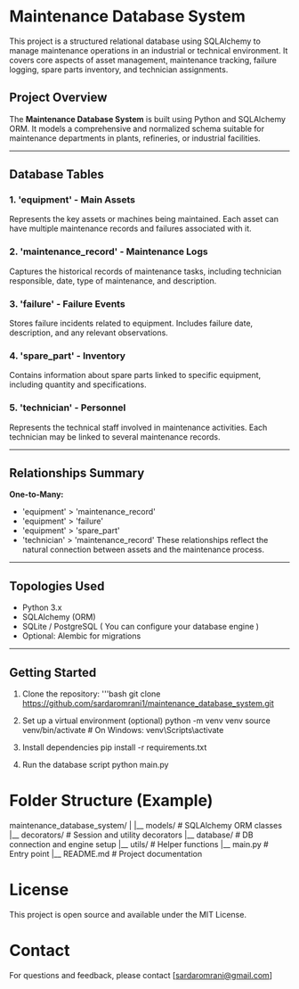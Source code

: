 # Maintenance Database System
This project is a structured relational database using SQLAlchemy to manage maintenance operations in an industrial or technical environment. It covers core aspects of asset management, maintenance tracking, failure logging, spare parts inventory, and technician assignments.

## Project Overview
The **Maintenance Database System** is built using Python and SQLAlchemy ORM. It models a comprehensive and normalized schema suitable for maintenance departments in plants, refineries, or industrial facilities.

---

## Database Tables
### 1. 'equipment' - Main Assets
Represents the key assets or machines being maintained. Each asset can have multiple maintenance records and failures associated with it.

### 2. 'maintenance_record' - Maintenance Logs
Captures the historical records of maintenance tasks, including technician responsible, date, type of maintenance, and description.

### 3. 'failure' - Failure Events
Stores failure incidents related to equipment. Includes failure date, description, and any relevant observations.

### 4. 'spare_part' - Inventory
Contains information about spare parts linked to specific equipment, including quantity and specifications.

### 5. 'technician' - Personnel
Represents the technical staff involved in maintenance activities. Each technician may be linked to several maintenance records.

---

## Relationships Summary

**One-to-Many:**
- 'equipment' > 'maintenance_record'
- 'equipment' > 'failure'
- 'equipment' > 'spare_part'
- 'technician' > 'maintenance_record'
These relationships reflect the natural connection between assets and the maintenance process.

---

## Topologies Used

- Python 3.x
- SQLAlchemy (ORM)
- SQLite / PostgreSQL ( You can configure your database engine )
- Optional: Alembic for migrations

---

## Getting Started

1. Clone the repository:
   '''bash
   git clone https://github.com/sardaromrani1/maintenance_database_system.git

2. Set up a virtual environment (optional)
   python -m venv venv
   source venv/bin/activate  # On Windows: venv\Scripts\activate

3. Install dependencies
   pip install -r requirements.txt

4. Run the database script
   python main.py



# Folder Structure (Example)

maintenance_database_system/
|
|__ models/    # SQLAlchemy ORM classes
|__ decorators/    # Session and utility decorators
|__ database/    # DB connection and engine setup
|__ utils/    # Helper functions
|__ main.py    # Entry point
|__ README.md    # Project documentation


# License
This project is open source and available under the MIT License.


# Contact
For questions and feedback, please contact [sardaromrani@gmail.com]
